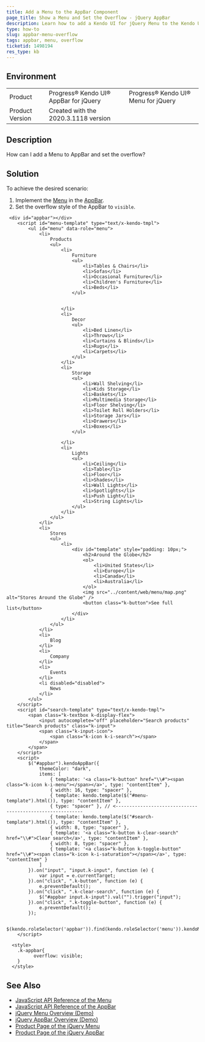 ```yaml
---
title: Add a Menu to the AppBar Component
page_title: Show a Menu and Set the Overflow - jQuery AppBar
description: Learn how to add a Kendo UI for jQuery Menu to the Kendo UI for jQuery Appbar component.
type: how-to
slug: appbar-menu-overflow
tags: appbar, menu, overflow
ticketid: 1498194
res_type: kb
---
```


## Environment

<table>
 <tr>
  <td>Product</td>
  <td>Progress® Kendo UI® AppBar for jQuery</td>
  <td>Progress® Kendo UI® Menu for jQuery</td>
 </tr>
 <tr>
  <td>Product Version</td>
  <td>Created with the 2020.3.1118 version</td>
 </tr>
</table>

## Description

How can I add a Menu to AppBar and set the overflow?

## Solution

To achieve the desired scenario:

1. Implement the [Menu](https://demos.telerik.com/kendo-ui/menu/index) in the [AppBar](https://demos.telerik.com/kendo-ui/appbar/index).
1. Set the overflow style of the AppBar to `visible`.

```dojo
 <div id="appbar"></div>
    <script id="menu-template" type="text/x-kendo-tmpl">
        <ul id="menu" data-role="menu">
            <li>
                Products
                <ul>
                    <li>
                        Furniture
                        <ul>
                            <li>Tables & Chairs</li>
                            <li>Sofas</li>
                            <li>Occasional Furniture</li>
                            <li>Children's Furniture</li>
                            <li>Beds</li>
                        </ul>


                    </li>
                    <li>
                        Decor
                        <ul>
                            <li>Bed Linen</li>
                            <li>Throws</li>
                            <li>Curtains & Blinds</li>
                            <li>Rugs</li>
                            <li>Carpets</li>
                        </ul>
                    </li>
                    <li>
                        Storage
                        <ul>
                            <li>Wall Shelving</li>
                            <li>Kids Storage</li>
                            <li>Baskets</li>
                            <li>Multimedia Storage</li>
                            <li>Floor Shelving</li>
                            <li>Toilet Roll Holders</li>
                            <li>Storage Jars</li>
                            <li>Drawers</li>
                            <li>Boxes</li>
                        </ul>

                    </li>
                    <li>
                        Lights
                        <ul>
                            <li>Ceiling</li>
                            <li>Table</li>
                            <li>Floor</li>
                            <li>Shades</li>
                            <li>Wall Lights</li>
                            <li>Spotlights</li>
                            <li>Push Light</li>
                            <li>String Lights</li>
                        </ul>
                    </li>
                </ul>
            </li>
            <li>
                Stores
                <ul>
                    <li>
                        <div id="template" style="padding: 10px;">
                            <h2>Around the Globe</h2>
                            <ol>
                                <li>United States</li>
                                <li>Europe</li>
                                <li>Canada</li>
                                <li>Australia</li>
                            </ol>
                            <img src="../content/web/menu/map.png" alt="Stores Around the Globe" />
                            <button class="k-button">See full list</button>
                        </div>
                    </li>
                </ul>
            </li>
            <li>
                Blog
            </li>
            <li>
                Company
            </li>
            <li>
                Events
            </li>
            <li disabled="disabled">
                News
            </li>
        </ul>
    </script>
    <script id="search-template" type="text/x-kendo-tmpl">
        <span class="k-textbox k-display-flex">
            <input autocomplete="off" placeholder="Search products" title="Search products" class="k-input">
            <span class="k-input-icon">
                <span class="k-icon k-i-search"></span>
            </span>
        </span>
    </script>
    <script>
        $("#appbar").kendoAppBar({
            themeColor: "dark",
            items: [
                { template: '<a class="k-button" href="\\#"><span class="k-icon k-i-menu"></span></a>', type: "contentItem" },
                { width: 16, type: "spacer" },
                { template: kendo.template($("#menu-template").html()), type: "contentItem" },
                { type: "spacer" }, // <----------------------------------------------------------
                { template: kendo.template($("#search-template").html()), type: "contentItem" },
                { width: 8, type: "spacer" },
                { template: '<a class="k-button k-clear-search" href="\\#">Clear search</a>', type: "contentItem" },
                { width: 8, type: "spacer" },
                { template: '<a class="k-button k-toggle-button" href="\\#"><span class="k-icon k-i-saturation"></span></a>', type: "contentItem" }
            ]
        }).on("input", "input.k-input", function (e) {
            var input = e.currentTarget;
        }).on("click", ".k-button", function (e) {
            e.preventDefault();
        }).on("click", ".k-clear-search", function (e) {
            $("#appbar input.k-input").val("").trigger("input");
        }).on("click", ".k-toggle-button", function (e) {
            e.preventDefault();
        });

        $(kendo.roleSelector('appbar')).find(kendo.roleSelector('menu')).kendoMenu();
    </script>

  <style>
    .k-appbar{
          overflow: visible;
    }
  </style>
```

## See Also

* [JavaScript API Reference of the Menu](/api/javascript/ui/menu)
* [JavaScript API Reference of the AppBar](/api/javascript/ui/appbar)
* [jQuery Menu Overview (Demo)](https://demos.telerik.com/kendo-ui/menu/index)
* [jQuery AppBar Overview (Demo)](https://demos.telerik.com/kendo-ui/appbar/index)
* [Product Page of the jQuery Menu](https://www.telerik.com/kendo-jquery-ui/menu)
* [Product Page of the jQuery AppBar](https://www.telerik.com/kendo-jquery-ui/appbar)
